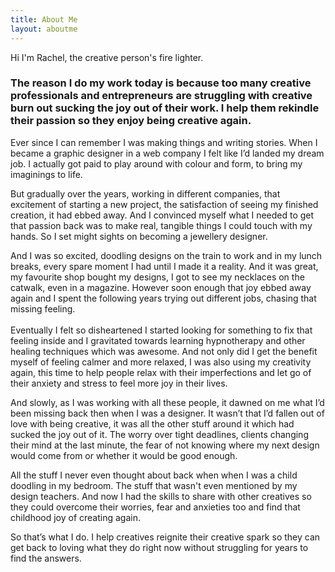```yaml
---
title: About Me
layout: aboutme
---
```

Hi I'm Rachel, the creative person's fire lighter. 

### The reason I do my work today is because too many creative professionals and entrepreneurs are struggling with creative burn out sucking the joy out of their work. I help them rekindle their passion so they enjoy being creative again.

Ever since I can remember I was making things and writing stories. When I became a graphic designer in a web company I felt like I’d landed my dream job. I actually got paid to play around with colour and form, to bring my imaginings to life.  

But gradually over the years, working in different companies, that excitement of starting a new project, the satisfaction of seeing my finished creation, it had ebbed away. And I convinced myself what I needed to get that passion back was to make real, tangible things I could touch with my hands. So I set might sights on becoming a jewellery designer. 

And I was so excited, doodling designs on the train to work and in my lunch breaks, every spare moment I had until I made it a reality. And it was great, my favourite shop bought my designs, I got to see my necklaces on the catwalk, even in a magazine. However soon enough that joy ebbed away again and I spent the following years trying out different jobs, chasing that missing feeling.\
\
Eventually I felt so disheartened I started looking for something to fix that feeling inside and I gravitated towards learning hypnotherapy and other healing techniques which was awesome. And not only did I get the benefit myself of feeling calmer and more relaxed, I was also using my creativity again, this time to help people relax with their imperfections and let go of their anxiety and stress to feel more joy in their lives. 

And slowly, as I was working with all these people, it dawned on me what I’d been missing back then when I was a designer. It wasn’t that I’d fallen out of love with being creative, it was all the other stuff around it which had sucked the joy out of it. The worry over tight deadlines, clients changing their mind at the last minute, the fear of not knowing where my next design would come from or whether it would be good enough. 

All the stuff I never even thought about back when when I was a child doodling in my bedroom. The stuff that wasn't even mentioned by my design teachers. And now I had the skills to share with other creatives so they could overcome their worries, fear and anxieties too and find that childhood joy of creating again. 

So that’s what I do. I help creatives reignite their creative spark so they can get back to loving what they do right now without struggling for years to find the answers.